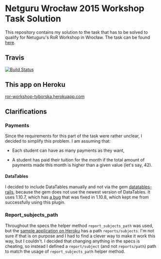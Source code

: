 Netguru Wrocław 2015 Workshop Task Solution
================
This repository contains my solution to the task that has to be solved to qualify for Netuguru's RoR Workshop in Wrocław. The task can be found [here](https://github.com/netguru-training/wroclaw-ror-workshops-2015-december).

Travis
-------------------------
[![Build Status](https://travis-ci.org/angelikatyborska/ror-workshop-task-wroclaw-2015.svg)](https://travis-ci.org/angelikatyborska/ror-workshop-task-wroclaw-2015)

This app on Heroku
-------------------------
[ror-workshop-tyborska.herokuapp.com](https://ror-workshop-tyborska.herokuapp.com/)

Clarifications
-------------------------

### Payments
Since the requirements for this part of the task were rather unclear, I decided to simplify this problem. I am assuming that:

- Each student can have as many payments as they want,

- A student has paid their tuition for the month if the total amount of payments made this month is higher than a given value (let's say, 42).

#### DataTables
I decided to include DataTables manually and not via the gem [datatables-rails](https://github.com/rweng/jquery-datatables-rails), because the gem does not use the newest version of DataTables. It uses 1.10.7, which has [a bug](https://github.com/DataTables/DataTables/issues/580)
 that was fixed in 1.10.8, which kept me from successfully using this plugin.
 
### Report_subjects_path
Throughout the specs the helper method `report_subjects_path` was used, but the [sample application on Heroku](http://ror-workshops.herokuapp.com) has a path `reports/subjects`. I'm not sure if that is on purpose and I had to find a clever way to make it work this way, but I couldn't. I decided that changing anything in the specs is cheating, so instead I defined a `report/subject` (and not `reports/path`) path to match the usage of `report_subjects_path` helper method.